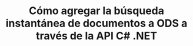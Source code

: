 ---
############################# Static ############################
layout: "auto-gen-gist"
draft: false
path: "es/search/net/document/ods/"
otherformats: PDF DOC DOT DOCX DOCM DOTX DOTM TXT ODT OTT RTF XLS XLT XLSX XLSM XLSB XLTX XLTM XLA XLAM OTS CSV TSV XML PPT PPS POT PPTX PPTM POTX POTM PPSX PPSM ODP PST OST EML EMLX MSG ONE ZIP XHTML MHTML MD CHM EPUB  FB2 

############################# Head ############################
head_title: "Crear y agregar documentos Búsqueda e indexación dentro de aplicaciones .NET"
head_description: "GroupDocs.Search .NET API permite agregar documentos instantáneos que buscan formatos compatibles como PDF DOC, DOCX, RTF, XLSX, CSV, PPTX y mensajes de correo electrónico dentro de las aplicaciones .NET."

############################# Header ############################
title: "Cómo agregar la búsqueda instantánea de documentos a ODS a través de la API C# .NET"
description: "GroupDocs.Search .NET API permite a los desarrolladores agregar una sólida capacidad de búsqueda e indexación de documentos a sus aplicaciones. Admite documentos como PDF DOC, DOCX, RTF, XLSX, CSV, PPT, PPTX, MSG, EML y muchos más. "

######################### Download Button #######################
button:
    enable: true

############################# About ############################
about:
    enable: true
    title: "¿Cómo crear y agregar búsquedas e indexación de documentos usando la API .NET?"
    content: |
       Esta página ayudará a los usuarios a aprender cómo agregar la capacidad de búsqueda e indexación de documentos dentro de sus propias aplicaciones con poco esfuerzo y costo. La indexación es el proceso que utilizan los motores de búsqueda mediante el cual los datos se organizan y estructuran para que puedan generar resultados de búsqueda relevantes. El objetivo es encontrar y mostrar de forma rápida y precisa información relacionada con las consultas del usuario. GroupDocs.Search for .NET es una potente API de búsqueda de documentos de alto rendimiento que permite a los desarrolladores de software realizar operaciones avanzadas de búsqueda e indexación sobre la base de algoritmos de sinónimos y difusos dentro de sus propias aplicaciones. No requiere la instalación de ninguna herramienta de terceros o software externo en la máquina del usuario. Ha incluido compatibilidad con algunos de los formatos de documentos más utilizados, como PDF, HTML, correo electrónico de Outlook, Microsoft Office Word, hojas de cálculo de Excel, presentaciones de PowerPoint, MSG de Outlook, PST y muchos más. Admite varios tipos de búsquedas, como palabra simple, booleana, búsqueda de expresión regular, búsqueda sensible a mayúsculas y minúsculas, difusa flexible, sinónimo, homófono, comodín, búsqueda por fragmentos, búsqueda de tipo de objeto, configuración de rango de datos, etc.

############################# content ############################
steps:
    enable: true
    block:
    - title_left: "Creación de índice de búsqueda para el documento ODS a través de la API de .NET"
      content_left: |
       GroupDocs.Search .NET API brinda soporte completo para crear un nuevo índice o abrir un índice de búsqueda existente dentro de sus propias aplicaciones. El siguiente ejemplo de código C# muestra cómo crear un nuevo índice y abrir un índice existente usando solo un par de líneas de código.

      title_right: "Cómo crear un índice de búsqueda nuevo o abrir uno existente"
      content_right: |
         * Primero debe especificar la ruta a la carpeta de índice
         * Crear una instancia de la clase [Índice](https://apireference.groupdocs.com/search/net/groupdocs.search/index/constructors/2)
         * Arriba creará un índice en la memoria o en un disco y también puede abrir un índice existente.
       
      gisthash: "9651c19a9436afee860b7f39197f8399"
      gistfile: "create_or_open_new_search_index.cs"

    - title_left: "Cómo agregar documentos ODS sincrónicamente al índice de búsqueda"
      content_left: |
       GroupDocs.Search .NET permite a los desarrolladores de software realizar la indexación de documentos sincrónicamente dentro de sus propias aplicaciones .NET. Los siguientes ejemplos de código C# .NET muestran cómo realizar la indexación sincrónicamente con facilidad.

      title_right: "Indexación de documentos sincrónicamente a través de C#"
      content_right: |
        * Primero debe especificar la ruta a la carpeta de índice
        * Especificar la ruta a una carpeta que contiene documentos para buscar
        * Crear una instancia de la clase [Index(indexFolder)](https://apireference.groupdocs.com/search/net/groupdocs.search.indexrepository/search/methods/2)
        * Arriba creará un índice en la memoria o en un disco o abrirá un índice existente.
        * Documentos de indexación síncrona de la carpeta especificada
     
      gisthash: "1c5f672c83e741280fd24c58fe51f707"
      gistfile: "add_files_synchronously_to_indexing.cs"
      
    - title_left: "Realice la indexación de documentos de forma asíncrona a través de .NET"
      content_left: |
        GroupDocs.Search .NET permite a los programadores de computadoras realizar la indexación asincrónica de documentos dentro de sus propias aplicaciones .NET. Los siguientes ejemplos de código .NET muestran cómo lograr la indexación asincrónica de documentos con solo un par de líneas de código.

      title_right: "Asincrónicamente ODS Indexación de documentos a través de C#"
      content_right: |
        * Primero debe especificar la ruta a la carpeta de índice
        * Especificar la ruta a una carpeta que contiene documentos para buscar
        * Crear una instancia de la clase [Index(indexFolder)](https://apireference.groupdocs.com/search/net/groupdocs.search.indexrepository/search/methods/2)
        * Suscripción al evento
        * Necesidad de escribir Código que indica la finalización de la operación
        * Configuración de la bandera para la indexación asíncrona
        * Documentos de indexación asincrónica de la carpeta especificada
     
      gisthash: "1c5f672c83e741280fd24c58fe51f707"
      gistfile: "add_files_asynchronously_to_indexing.cs"

    - title_left: "Cómo usar y resaltar los resultados de búsqueda en ODS Docs .NET"
      content_left: |
       GroupDocs.Search .NET API permite a los programadores interpretar un resultado de búsqueda y mostrar los resultados mediante una lista simple de documentos encontrados o las palabras y frases encontradas. También puede resaltar el texto del documento con facilidad. Los siguientes ejemplos de código .NET muestran cómo enumerar los documentos encontrados y resaltar los resultados de búsqueda con solo un par de líneas de código.

      title_right: "Resalte los resultados de búsqueda en ODS Files a través de C# "
      content_right: |
        * Realizar búsqueda en el índice
        * Después de una búsqueda exitosa, imprima el resultado
        * Iterar a través de los documentos y mostrar los documentos encontrados
        * Resaltar ocurrencias en el texto
        * Generación de documentos con formato HTML de salida con resultados de búsqueda resaltados
     
      gisthash: "a5d1ad6eedd2acf12a33b541e763cdb4"
      gistfile: "how_to_list_search_result.cs"

    - title_left: "Requisitos del sistema"
      content_left: |
        GroupDocs.Search for .NET es compatible con todas las principales plataformas y sistemas operativos. Para obtener una guía completa de requisitos del sistema, visite [requisitos del sistema](https://docs.groupdocs.com/search/net/system-requirements/) antes de ejecutar el código a continuación, asegúrese de tener los siguientes requisitos previos instalados en su sistema:
         * Sistemas operativos: Microsoft Windows, Linux, Mac OS
         * Entorno de desarrollo: Visual Studio, Xamarin, MonoDevelop, etc.
         * Marcos: .NET Framework, .NET Standard, .NET Core, Mono
         * Obtenga la última versión de GroupDocs.Search para las API de .NET de [NuGet](https://www.nuget.org/packages/GroupDocs.search/)
        
      title_right: "Por qué usar GroupDocs.Search"
      content_right: |
        * Creación de índices de búsqueda tanto en memoria como en disco.
        * Capacidad de indexación de un archivo, secuencia o estructura.
        * Soporte de indexación de documentos protegidos por contraseña.
        * Soporte para la fusión de varios índices.
        * Documento de filtro durante la indexación de búsqueda.
        * Compatibilidad con el corrector ortográfico durante la búsqueda.
        * Los caracteres combinados son totalmente compatibles
        * La combinación de diferentes tipos de búsqueda en una consulta de búsqueda.
        * Compatibilidad con búsquedas de palabras simples y expresiones regulares
        * Totalmente compatible con el reemplazo de alias en las consultas de búsqueda.

demos:
    enable: true
        

more_formats:
    enable: true


back_to_top:
    enable: true
---